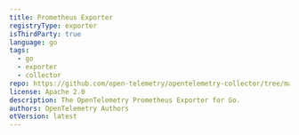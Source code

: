```yaml
---
title: Prometheus Exporter
registryType: exporter
isThirdParty: true
language: go
tags:
  - go
  - exporter
  - collector
repo: https://github.com/open-telemetry/opentelemetry-collector/tree/main/exporter/prometheusexporter
license: Apache 2.0
description: The OpenTelemetry Prometheus Exporter for Go.
authors: OpenTelemetry Authors
otVersion: latest
---
```

